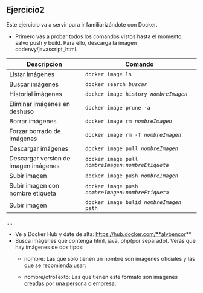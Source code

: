 ## Ejercicio2

Este ejercicio va a servir para ir familiarizándote con Docker.
- Primero vas a probar todos los comandos vistos hasta el momento, salvo push y build. Para ello, descarga la imagen codenvy/javascript_html.

| Descripcion | Comando |
| --- | --- |
| Listar imágenes | <code>docker image ls </code>|
| Buscar imágenes | <code>docker search *buscar* </code>|
| Historial imágenes | <code>docker image history *nombreImagen* </code>|
| Eliminar imágenes en deshuso | <code>docker image prune -a </code>|
| Borrar imágenes | <code>docker image rm *nombreImagen* </code>|
| Forzar borrado de imágenes | <code>docker image rm -f *nombreImagen* </code>|
| Descargar imágenes | <code>docker image pull *nombreImagen* </code> |
| Descargar version de imagen imágenes | <code>docker image pull *nombreImagen*:*nombreEtiqueta* </code>|
| Subir imagen | <code>docker image push *nombreImagen* </code>|
| Subir imagen con nombre etiqueta  | <code>docker image push *nombreImagen:nombreEtiqueta* </code>|
| Subir imagen | <code>docker image bulid *nombreImagen* path </code>| 

....








- Ve a Docker Hub y date de alta: https://hub.docker.com/**alvbencor**
- Busca imágenes que contenga html, java, php(por separado). Verás que hay
imágenes de dos tipos:
     - nombre: Las que solo tienen un nombre son imágenes oficiales y las que se
recomienda usar:

     - nombre/otroTexto: Las que tienen este formato son imágenes creadas por una persona o empresa:



